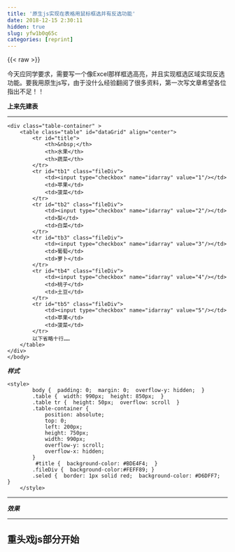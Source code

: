 ```yaml
---
title: '原生js实现在表格用鼠标框选并有反选功能' 
date: 2018-12-15 2:30:11
hidden: true
slug: yfw1b0q65c
categories: [reprint]
---
```


{{< raw >}}

                    
<p>今天应同学要求，需要写一个像Excel那样框选高亮，并且实现框选区域实现反选功能。要我用原生js写，由于没什么经验翻阅了很多资料，第一次写文章希望各位指出不足！！</p>
<p><strong>上来先建表</strong></p>
<hr>
<div class="widget-codetool" style="display:none;">
      <div class="widget-codetool--inner">
      <span class="selectCode code-tool" data-toggle="tooltip" data-placement="top" title="" data-original-title="全选"></span>
      <span type="button" class="copyCode code-tool" data-toggle="tooltip" data-placement="top" data-clipboard-text="<div class=&quot;table-container&quot; >
    <table class=&quot;table&quot; id=&quot;dataGrid&quot; align=&quot;center&quot;>
        <tr id=&quot;title&quot;>
            <th>&amp;nbsp;</th>
            <th>水果</th>
            <th>蔬菜</th>
        </tr>
        <tr id=&quot;tb1&quot; class=&quot;fileDiv&quot;>
            <td><input type=&quot;checkbox&quot; name=&quot;idarray&quot; value=&quot;1&quot;/></td>
            <td>苹果</td>
            <td>菠菜</td>
        </tr>
        <tr id=&quot;tb2&quot; class=&quot;fileDiv&quot;>
            <td><input type=&quot;checkbox&quot; name=&quot;idarray&quot; value=&quot;2&quot;/></td>
            <td>梨</td>
            <td>白菜</td>
        </tr>
        <tr id=&quot;tb3&quot; class=&quot;fileDiv&quot;>
            <td><input type=&quot;checkbox&quot; name=&quot;idarray&quot; value=&quot;3&quot;/></td>
            <td>葡萄</td>
            <td>萝卜</td>
        </tr>
        <tr id=&quot;tb4&quot; class=&quot;fileDiv&quot;>
            <td><input type=&quot;checkbox&quot; name=&quot;idarray&quot; value=&quot;4&quot;/></td>
            <td>桃子</td>
            <td>土豆</td>
        </tr>
        <tr id=&quot;tb5&quot; class=&quot;fileDiv&quot;>
            <td><input type=&quot;checkbox&quot; name=&quot;idarray&quot; value=&quot;5&quot;/></td>
            <td>苹果</td>
            <td>菠菜</td>
        </tr>
        以下省略十行……
    </table>
</div>
</body>" title="" data-original-title="复制"></span>
      <span type="button" class="saveToNote code-tool" data-toggle="tooltip" data-placement="top" title="" data-original-title="放进笔记"></span>
      </div>
      </div><pre class="hljs xml"><code><span class="hljs-tag">&lt;<span class="hljs-name">div</span> <span class="hljs-attr">class</span>=<span class="hljs-string">"table-container"</span> &gt;</span>
    <span class="hljs-tag">&lt;<span class="hljs-name">table</span> <span class="hljs-attr">class</span>=<span class="hljs-string">"table"</span> <span class="hljs-attr">id</span>=<span class="hljs-string">"dataGrid"</span> <span class="hljs-attr">align</span>=<span class="hljs-string">"center"</span>&gt;</span>
        <span class="hljs-tag">&lt;<span class="hljs-name">tr</span> <span class="hljs-attr">id</span>=<span class="hljs-string">"title"</span>&gt;</span>
            <span class="hljs-tag">&lt;<span class="hljs-name">th</span>&gt;</span>&amp;nbsp;<span class="hljs-tag">&lt;/<span class="hljs-name">th</span>&gt;</span>
            <span class="hljs-tag">&lt;<span class="hljs-name">th</span>&gt;</span>水果<span class="hljs-tag">&lt;/<span class="hljs-name">th</span>&gt;</span>
            <span class="hljs-tag">&lt;<span class="hljs-name">th</span>&gt;</span>蔬菜<span class="hljs-tag">&lt;/<span class="hljs-name">th</span>&gt;</span>
        <span class="hljs-tag">&lt;/<span class="hljs-name">tr</span>&gt;</span>
        <span class="hljs-tag">&lt;<span class="hljs-name">tr</span> <span class="hljs-attr">id</span>=<span class="hljs-string">"tb1"</span> <span class="hljs-attr">class</span>=<span class="hljs-string">"fileDiv"</span>&gt;</span>
            <span class="hljs-tag">&lt;<span class="hljs-name">td</span>&gt;</span><span class="hljs-tag">&lt;<span class="hljs-name">input</span> <span class="hljs-attr">type</span>=<span class="hljs-string">"checkbox"</span> <span class="hljs-attr">name</span>=<span class="hljs-string">"idarray"</span> <span class="hljs-attr">value</span>=<span class="hljs-string">"1"</span>/&gt;</span><span class="hljs-tag">&lt;/<span class="hljs-name">td</span>&gt;</span>
            <span class="hljs-tag">&lt;<span class="hljs-name">td</span>&gt;</span>苹果<span class="hljs-tag">&lt;/<span class="hljs-name">td</span>&gt;</span>
            <span class="hljs-tag">&lt;<span class="hljs-name">td</span>&gt;</span>菠菜<span class="hljs-tag">&lt;/<span class="hljs-name">td</span>&gt;</span>
        <span class="hljs-tag">&lt;/<span class="hljs-name">tr</span>&gt;</span>
        <span class="hljs-tag">&lt;<span class="hljs-name">tr</span> <span class="hljs-attr">id</span>=<span class="hljs-string">"tb2"</span> <span class="hljs-attr">class</span>=<span class="hljs-string">"fileDiv"</span>&gt;</span>
            <span class="hljs-tag">&lt;<span class="hljs-name">td</span>&gt;</span><span class="hljs-tag">&lt;<span class="hljs-name">input</span> <span class="hljs-attr">type</span>=<span class="hljs-string">"checkbox"</span> <span class="hljs-attr">name</span>=<span class="hljs-string">"idarray"</span> <span class="hljs-attr">value</span>=<span class="hljs-string">"2"</span>/&gt;</span><span class="hljs-tag">&lt;/<span class="hljs-name">td</span>&gt;</span>
            <span class="hljs-tag">&lt;<span class="hljs-name">td</span>&gt;</span>梨<span class="hljs-tag">&lt;/<span class="hljs-name">td</span>&gt;</span>
            <span class="hljs-tag">&lt;<span class="hljs-name">td</span>&gt;</span>白菜<span class="hljs-tag">&lt;/<span class="hljs-name">td</span>&gt;</span>
        <span class="hljs-tag">&lt;/<span class="hljs-name">tr</span>&gt;</span>
        <span class="hljs-tag">&lt;<span class="hljs-name">tr</span> <span class="hljs-attr">id</span>=<span class="hljs-string">"tb3"</span> <span class="hljs-attr">class</span>=<span class="hljs-string">"fileDiv"</span>&gt;</span>
            <span class="hljs-tag">&lt;<span class="hljs-name">td</span>&gt;</span><span class="hljs-tag">&lt;<span class="hljs-name">input</span> <span class="hljs-attr">type</span>=<span class="hljs-string">"checkbox"</span> <span class="hljs-attr">name</span>=<span class="hljs-string">"idarray"</span> <span class="hljs-attr">value</span>=<span class="hljs-string">"3"</span>/&gt;</span><span class="hljs-tag">&lt;/<span class="hljs-name">td</span>&gt;</span>
            <span class="hljs-tag">&lt;<span class="hljs-name">td</span>&gt;</span>葡萄<span class="hljs-tag">&lt;/<span class="hljs-name">td</span>&gt;</span>
            <span class="hljs-tag">&lt;<span class="hljs-name">td</span>&gt;</span>萝卜<span class="hljs-tag">&lt;/<span class="hljs-name">td</span>&gt;</span>
        <span class="hljs-tag">&lt;/<span class="hljs-name">tr</span>&gt;</span>
        <span class="hljs-tag">&lt;<span class="hljs-name">tr</span> <span class="hljs-attr">id</span>=<span class="hljs-string">"tb4"</span> <span class="hljs-attr">class</span>=<span class="hljs-string">"fileDiv"</span>&gt;</span>
            <span class="hljs-tag">&lt;<span class="hljs-name">td</span>&gt;</span><span class="hljs-tag">&lt;<span class="hljs-name">input</span> <span class="hljs-attr">type</span>=<span class="hljs-string">"checkbox"</span> <span class="hljs-attr">name</span>=<span class="hljs-string">"idarray"</span> <span class="hljs-attr">value</span>=<span class="hljs-string">"4"</span>/&gt;</span><span class="hljs-tag">&lt;/<span class="hljs-name">td</span>&gt;</span>
            <span class="hljs-tag">&lt;<span class="hljs-name">td</span>&gt;</span>桃子<span class="hljs-tag">&lt;/<span class="hljs-name">td</span>&gt;</span>
            <span class="hljs-tag">&lt;<span class="hljs-name">td</span>&gt;</span>土豆<span class="hljs-tag">&lt;/<span class="hljs-name">td</span>&gt;</span>
        <span class="hljs-tag">&lt;/<span class="hljs-name">tr</span>&gt;</span>
        <span class="hljs-tag">&lt;<span class="hljs-name">tr</span> <span class="hljs-attr">id</span>=<span class="hljs-string">"tb5"</span> <span class="hljs-attr">class</span>=<span class="hljs-string">"fileDiv"</span>&gt;</span>
            <span class="hljs-tag">&lt;<span class="hljs-name">td</span>&gt;</span><span class="hljs-tag">&lt;<span class="hljs-name">input</span> <span class="hljs-attr">type</span>=<span class="hljs-string">"checkbox"</span> <span class="hljs-attr">name</span>=<span class="hljs-string">"idarray"</span> <span class="hljs-attr">value</span>=<span class="hljs-string">"5"</span>/&gt;</span><span class="hljs-tag">&lt;/<span class="hljs-name">td</span>&gt;</span>
            <span class="hljs-tag">&lt;<span class="hljs-name">td</span>&gt;</span>苹果<span class="hljs-tag">&lt;/<span class="hljs-name">td</span>&gt;</span>
            <span class="hljs-tag">&lt;<span class="hljs-name">td</span>&gt;</span>菠菜<span class="hljs-tag">&lt;/<span class="hljs-name">td</span>&gt;</span>
        <span class="hljs-tag">&lt;/<span class="hljs-name">tr</span>&gt;</span>
        以下省略十行……
    <span class="hljs-tag">&lt;/<span class="hljs-name">table</span>&gt;</span>
<span class="hljs-tag">&lt;/<span class="hljs-name">div</span>&gt;</span>
<span class="hljs-tag">&lt;/<span class="hljs-name">body</span>&gt;</span></code></pre>
<p><strong><em>样式</em></strong></p>
<div class="widget-codetool" style="display:none;">
      <div class="widget-codetool--inner">
      <span class="selectCode code-tool" data-toggle="tooltip" data-placement="top" title="" data-original-title="全选"></span>
      <span type="button" class="copyCode code-tool" data-toggle="tooltip" data-placement="top" data-clipboard-text="<style>
        body {  padding: 0;  margin: 0;  overflow-y: hidden;  }
        .table {  width: 990px;  height: 850px;  }
        .table tr {  height: 50px;  overflow: scroll  }
        .table-container {
            position: absolute;
            top: 0;
            left: 200px;
            height: 750px;
            width: 990px;
            overflow-y: scroll;
            overflow-x: hidden;
        }
         #title {  background-color: #BDE4F4;  }
        .fileDiv {  background-color:#FEFF89; }
        .seled {  border: 1px solid red;  background-color: #D6DFF7;  }
    </style>" title="" data-original-title="复制"></span>
      <span type="button" class="saveToNote code-tool" data-toggle="tooltip" data-placement="top" title="" data-original-title="放进笔记"></span>
      </div>
      </div><pre class="hljs xml"><code><span class="hljs-tag">&lt;<span class="hljs-name">style</span>&gt;</span><span class="css">
        <span class="hljs-selector-tag">body</span> {  <span class="hljs-attribute">padding</span>: <span class="hljs-number">0</span>;  <span class="hljs-attribute">margin</span>: <span class="hljs-number">0</span>;  <span class="hljs-attribute">overflow-y</span>: hidden;  }
        <span class="hljs-selector-class">.table</span> {  <span class="hljs-attribute">width</span>: <span class="hljs-number">990px</span>;  <span class="hljs-attribute">height</span>: <span class="hljs-number">850px</span>;  }
        <span class="hljs-selector-class">.table</span> <span class="hljs-selector-tag">tr</span> {  <span class="hljs-attribute">height</span>: <span class="hljs-number">50px</span>;  <span class="hljs-attribute">overflow</span>: scroll  }
        <span class="hljs-selector-class">.table-container</span> {
            <span class="hljs-attribute">position</span>: absolute;
            <span class="hljs-attribute">top</span>: <span class="hljs-number">0</span>;
            <span class="hljs-attribute">left</span>: <span class="hljs-number">200px</span>;
            <span class="hljs-attribute">height</span>: <span class="hljs-number">750px</span>;
            <span class="hljs-attribute">width</span>: <span class="hljs-number">990px</span>;
            <span class="hljs-attribute">overflow-y</span>: scroll;
            <span class="hljs-attribute">overflow-x</span>: hidden;
        }
         <span class="hljs-selector-id">#title</span> {  <span class="hljs-attribute">background-color</span>: <span class="hljs-number">#BDE4F4</span>;  }
        <span class="hljs-selector-class">.fileDiv</span> {  <span class="hljs-attribute">background-color</span>:<span class="hljs-number">#FEFF89</span>; }
        <span class="hljs-selector-class">.seled</span> {  <span class="hljs-attribute">border</span>: <span class="hljs-number">1px</span> solid red;  <span class="hljs-attribute">background-color</span>: <span class="hljs-number">#D6DFF7</span>;  }
    </span><span class="hljs-tag">&lt;/<span class="hljs-name">style</span>&gt;</span></code></pre>
<hr>
<p><strong><em>效果</em></strong><br><span class="img-wrap"><img data-src="/img/remote/1460000013073586" src="https://static.alili.tech/img/remote/1460000013073586" alt="" title="" style="cursor: pointer; display: inline;"></span></p>
<hr>
<h2 id="articleHeader0">重头戏js部分开始</h2>
<div class="widget-codetool" style="display:none;">
      <div class="widget-codetool--inner">
      <span class="selectCode code-tool" data-toggle="tooltip" data-placement="top" title="" data-original-title="全选"></span>
      <span type="button" class="copyCode code-tool" data-toggle="tooltip" data-placement="top" data-clipboard-text="<script type=&quot;text/javascript&quot;>
        var allpro2 = [];
        var index = 0;

        window.onload = function () {
            document.onmousedown = function () {
                var evt = window.event || arguments[0];

                var startX = (evt.x || evt.clientX);
                var startY = (evt.y || evt.clientY);

                if (startX > 220 &amp;&amp; startX < 1210) {
                    var selList = [];
                    var fileNodes = document.getElementsByTagName(&quot;tr&quot;);
                    for (var i = 0; i < fileNodes.length; i++) {
                        if (fileNodes[i].className.indexOf(&quot;fileDiv&quot;) != -1) {
                            fileNodes[i].className = &quot;fileDiv&quot;;
                            selList.push(fileNodes[i]);
                        }
                    }
                    allpro2 = [];       //选错区域后重选则清空数组
                    var yheight = document.getElementById(&quot;tablewrapper&quot;);
                    if (yheight.scrollTop > 0) {      //判断初始滚动条是否为0 为后面是否加滚动条高度设置判断值
                        var istrue = true;
                    }
                    paint(yheight, selList, startX, startY, istrue);

                }
            }
        };


        function paint(yheight, selList, startX, startY, istrue) {
            var isSelect = true;
            var selDiv = document.createElement(&quot;div&quot;);
            selDiv.style.cssText = &quot;position:absolute;width:0px;height:0px;font-size:0px;margin:0px;padding:0px;border:1px dashed #0099FF;background-color:#C3D5ED;z-index:1000;filter:alpha(opacity:60);opacity:0.6;display:none;&quot;;
            selDiv.id = &quot;selectDiv&quot;;
            document.body.appendChild(selDiv);

            selDiv.style.left = startX + &quot;px&quot;;
            selDiv.style.top = startY + &quot;px&quot;;

            var _x = null;
            var _y = null;


            document.onmousemove = function () {
                evt = window.event || arguments[0];
                if (isSelect) {
                    if (selDiv.style.display == &quot;none&quot;) {
                        selDiv.style.display = &quot;&quot;;
                    }

                    _x = (evt.x || evt.clientX);
                    _y = (evt.y || evt.clientY);

                    selDiv.style.left = Math.min(_x, startX) + &quot;px&quot;;
                    selDiv.style.top = Math.min(_y, startY) + &quot;px&quot;;
                    selDiv.style.width = Math.abs(_x - startX) + &quot;px&quot;;
                    selDiv.style.height = Math.abs(_y - startY) + &quot;px&quot;;
                }
            };


            document.onmouseup = function () {
                if (selDiv) {
                    if (istrue) {
                        selDiv.style.height = Math.abs(_y - startY) + &quot;px&quot;;
                        selDiv.style.top = Math.min(_y, startY) + yheight.scrollTop + &quot;px&quot;;
                    } else {
                        selDiv.style.height = Math.abs(_y - startY) + yheight.scrollTop + &quot;px&quot;;
                    }
                    var _l = selDiv.offsetLeft, _t = selDiv.offsetTop;
                    var _w = selDiv.offsetWidth, _h = selDiv.offsetHeight;
                    for (var i = 0; i < selList.length; i++) {
                        var sl = selList[i].offsetWidth + selList[i].offsetParent.offsetParent.offsetLeft; //获取父元素table距离左边距离
                        var st = selList[i].offsetHeight + selList[i].offsetTop;

                        if (sl > _l &amp;&amp; st > _t &amp;&amp; selList[i].offsetLeft < _l + _w &amp;&amp; selList[i].offsetTop < _t + _h) {
                            if (selList[i].className.indexOf(&quot;seled&quot;) == -1) {
                                selList[i].className = selList[i].className + &quot; seled&quot;;
                            }
                        } else {
                            if (selList[i].className.indexOf(&quot;seled&quot;) != -1) {
                                selList[i].className = &quot;fileDiv&quot;;
                            }
                        }
                    }
                }

                isSelect = false;
                if (selDiv) {
                    document.body.removeChild(selDiv);
                    showSelDiv(selList);
                }
                revs1();
                selList = null, _x = null, _y = null, selDiv = null, startX = null, startY = null, evt = null;
            }
        }

        function showSelDiv(arr) {         //确定选中范围更新数组allpro2
            for (var i = 0; i < arr.length; i++) {
                if (arr[i].className.indexOf(&quot;seled&quot;) != -1) {
                    var allpro1 = document.getElementById(arr[i].id).getElementsByTagName(&quot;td&quot;)[0].getElementsByTagName(&quot;input&quot;)[0];
                    allpro2.push(allpro1);
                }
            }
        }


        function revs1() {        //反选函数
            if (allpro2.length > 0) {
                for (var i = 0; i < allpro2.length; i++) {
                    if (allpro2[i].type == &quot;checkbox&quot; &amp;&amp; allpro2[i].checked == true) {
                        allpro2[i].checked = false;
                    } else if (allpro2[i].type == &quot;checkbox&quot; &amp;&amp; allpro2[i].checked == false) {
                        allpro2[i].checked = true;
                    }
                }
            }
            allpro2 = [];
        }
    </script>" title="" data-original-title="复制"></span>
      <span type="button" class="saveToNote code-tool" data-toggle="tooltip" data-placement="top" title="" data-original-title="放进笔记"></span>
      </div>
      </div><pre class="hljs xml"><code><span class="hljs-tag">&lt;<span class="hljs-name">script</span> <span class="hljs-attr">type</span>=<span class="hljs-string">"text/javascript"</span>&gt;</span><span class="javascript">
        <span class="hljs-keyword">var</span> allpro2 = [];
        <span class="hljs-keyword">var</span> index = <span class="hljs-number">0</span>;

        <span class="hljs-built_in">window</span>.onload = <span class="hljs-function"><span class="hljs-keyword">function</span> (<span class="hljs-params"></span>) </span>{
            <span class="hljs-built_in">document</span>.onmousedown = <span class="hljs-function"><span class="hljs-keyword">function</span> (<span class="hljs-params"></span>) </span>{
                <span class="hljs-keyword">var</span> evt = <span class="hljs-built_in">window</span>.event || <span class="hljs-built_in">arguments</span>[<span class="hljs-number">0</span>];

                <span class="hljs-keyword">var</span> startX = (evt.x || evt.clientX);
                <span class="hljs-keyword">var</span> startY = (evt.y || evt.clientY);

                <span class="hljs-keyword">if</span> (startX &gt; <span class="hljs-number">220</span> &amp;&amp; startX &lt; <span class="hljs-number">1210</span>) {
                    <span class="hljs-keyword">var</span> selList = [];
                    <span class="hljs-keyword">var</span> fileNodes = <span class="hljs-built_in">document</span>.getElementsByTagName(<span class="hljs-string">"tr"</span>);
                    <span class="hljs-keyword">for</span> (<span class="hljs-keyword">var</span> i = <span class="hljs-number">0</span>; i &lt; fileNodes.length; i++) {
                        <span class="hljs-keyword">if</span> (fileNodes[i].className.indexOf(<span class="hljs-string">"fileDiv"</span>) != <span class="hljs-number">-1</span>) {
                            fileNodes[i].className = <span class="hljs-string">"fileDiv"</span>;
                            selList.push(fileNodes[i]);
                        }
                    }
                    allpro2 = [];       <span class="hljs-comment">//选错区域后重选则清空数组</span>
                    <span class="hljs-keyword">var</span> yheight = <span class="hljs-built_in">document</span>.getElementById(<span class="hljs-string">"tablewrapper"</span>);
                    <span class="hljs-keyword">if</span> (yheight.scrollTop &gt; <span class="hljs-number">0</span>) {      <span class="hljs-comment">//判断初始滚动条是否为0 为后面是否加滚动条高度设置判断值</span>
                        <span class="hljs-keyword">var</span> istrue = <span class="hljs-literal">true</span>;
                    }
                    paint(yheight, selList, startX, startY, istrue);

                }
            }
        };


        <span class="hljs-function"><span class="hljs-keyword">function</span> <span class="hljs-title">paint</span>(<span class="hljs-params">yheight, selList, startX, startY, istrue</span>) </span>{
            <span class="hljs-keyword">var</span> isSelect = <span class="hljs-literal">true</span>;
            <span class="hljs-keyword">var</span> selDiv = <span class="hljs-built_in">document</span>.createElement(<span class="hljs-string">"div"</span>);
            selDiv.style.cssText = <span class="hljs-string">"position:absolute;width:0px;height:0px;font-size:0px;margin:0px;padding:0px;border:1px dashed #0099FF;background-color:#C3D5ED;z-index:1000;filter:alpha(opacity:60);opacity:0.6;display:none;"</span>;
            selDiv.id = <span class="hljs-string">"selectDiv"</span>;
            <span class="hljs-built_in">document</span>.body.appendChild(selDiv);

            selDiv.style.left = startX + <span class="hljs-string">"px"</span>;
            selDiv.style.top = startY + <span class="hljs-string">"px"</span>;

            <span class="hljs-keyword">var</span> _x = <span class="hljs-literal">null</span>;
            <span class="hljs-keyword">var</span> _y = <span class="hljs-literal">null</span>;


            <span class="hljs-built_in">document</span>.onmousemove = <span class="hljs-function"><span class="hljs-keyword">function</span> (<span class="hljs-params"></span>) </span>{
                evt = <span class="hljs-built_in">window</span>.event || <span class="hljs-built_in">arguments</span>[<span class="hljs-number">0</span>];
                <span class="hljs-keyword">if</span> (isSelect) {
                    <span class="hljs-keyword">if</span> (selDiv.style.display == <span class="hljs-string">"none"</span>) {
                        selDiv.style.display = <span class="hljs-string">""</span>;
                    }

                    _x = (evt.x || evt.clientX);
                    _y = (evt.y || evt.clientY);

                    selDiv.style.left = <span class="hljs-built_in">Math</span>.min(_x, startX) + <span class="hljs-string">"px"</span>;
                    selDiv.style.top = <span class="hljs-built_in">Math</span>.min(_y, startY) + <span class="hljs-string">"px"</span>;
                    selDiv.style.width = <span class="hljs-built_in">Math</span>.abs(_x - startX) + <span class="hljs-string">"px"</span>;
                    selDiv.style.height = <span class="hljs-built_in">Math</span>.abs(_y - startY) + <span class="hljs-string">"px"</span>;
                }
            };


            <span class="hljs-built_in">document</span>.onmouseup = <span class="hljs-function"><span class="hljs-keyword">function</span> (<span class="hljs-params"></span>) </span>{
                <span class="hljs-keyword">if</span> (selDiv) {
                    <span class="hljs-keyword">if</span> (istrue) {
                        selDiv.style.height = <span class="hljs-built_in">Math</span>.abs(_y - startY) + <span class="hljs-string">"px"</span>;
                        selDiv.style.top = <span class="hljs-built_in">Math</span>.min(_y, startY) + yheight.scrollTop + <span class="hljs-string">"px"</span>;
                    } <span class="hljs-keyword">else</span> {
                        selDiv.style.height = <span class="hljs-built_in">Math</span>.abs(_y - startY) + yheight.scrollTop + <span class="hljs-string">"px"</span>;
                    }
                    <span class="hljs-keyword">var</span> _l = selDiv.offsetLeft, _t = selDiv.offsetTop;
                    <span class="hljs-keyword">var</span> _w = selDiv.offsetWidth, _h = selDiv.offsetHeight;
                    <span class="hljs-keyword">for</span> (<span class="hljs-keyword">var</span> i = <span class="hljs-number">0</span>; i &lt; selList.length; i++) {
                        <span class="hljs-keyword">var</span> sl = selList[i].offsetWidth + selList[i].offsetParent.offsetParent.offsetLeft; <span class="hljs-comment">//获取父元素table距离左边距离</span>
                        <span class="hljs-keyword">var</span> st = selList[i].offsetHeight + selList[i].offsetTop;

                        <span class="hljs-keyword">if</span> (sl &gt; _l &amp;&amp; st &gt; _t &amp;&amp; selList[i].offsetLeft &lt; _l + _w &amp;&amp; selList[i].offsetTop &lt; _t + _h) {
                            <span class="hljs-keyword">if</span> (selList[i].className.indexOf(<span class="hljs-string">"seled"</span>) == <span class="hljs-number">-1</span>) {
                                selList[i].className = selList[i].className + <span class="hljs-string">" seled"</span>;
                            }
                        } <span class="hljs-keyword">else</span> {
                            <span class="hljs-keyword">if</span> (selList[i].className.indexOf(<span class="hljs-string">"seled"</span>) != <span class="hljs-number">-1</span>) {
                                selList[i].className = <span class="hljs-string">"fileDiv"</span>;
                            }
                        }
                    }
                }

                isSelect = <span class="hljs-literal">false</span>;
                <span class="hljs-keyword">if</span> (selDiv) {
                    <span class="hljs-built_in">document</span>.body.removeChild(selDiv);
                    showSelDiv(selList);
                }
                revs1();
                selList = <span class="hljs-literal">null</span>, _x = <span class="hljs-literal">null</span>, _y = <span class="hljs-literal">null</span>, selDiv = <span class="hljs-literal">null</span>, startX = <span class="hljs-literal">null</span>, startY = <span class="hljs-literal">null</span>, evt = <span class="hljs-literal">null</span>;
            }
        }

        <span class="hljs-function"><span class="hljs-keyword">function</span> <span class="hljs-title">showSelDiv</span>(<span class="hljs-params">arr</span>) </span>{         <span class="hljs-comment">//确定选中范围更新数组allpro2</span>
            <span class="hljs-keyword">for</span> (<span class="hljs-keyword">var</span> i = <span class="hljs-number">0</span>; i &lt; arr.length; i++) {
                <span class="hljs-keyword">if</span> (arr[i].className.indexOf(<span class="hljs-string">"seled"</span>) != <span class="hljs-number">-1</span>) {
                    <span class="hljs-keyword">var</span> allpro1 = <span class="hljs-built_in">document</span>.getElementById(arr[i].id).getElementsByTagName(<span class="hljs-string">"td"</span>)[<span class="hljs-number">0</span>].getElementsByTagName(<span class="hljs-string">"input"</span>)[<span class="hljs-number">0</span>];
                    allpro2.push(allpro1);
                }
            }
        }


        <span class="hljs-function"><span class="hljs-keyword">function</span> <span class="hljs-title">revs1</span>(<span class="hljs-params"></span>) </span>{        <span class="hljs-comment">//反选函数</span>
            <span class="hljs-keyword">if</span> (allpro2.length &gt; <span class="hljs-number">0</span>) {
                <span class="hljs-keyword">for</span> (<span class="hljs-keyword">var</span> i = <span class="hljs-number">0</span>; i &lt; allpro2.length; i++) {
                    <span class="hljs-keyword">if</span> (allpro2[i].type == <span class="hljs-string">"checkbox"</span> &amp;&amp; allpro2[i].checked == <span class="hljs-literal">true</span>) {
                        allpro2[i].checked = <span class="hljs-literal">false</span>;
                    } <span class="hljs-keyword">else</span> <span class="hljs-keyword">if</span> (allpro2[i].type == <span class="hljs-string">"checkbox"</span> &amp;&amp; allpro2[i].checked == <span class="hljs-literal">false</span>) {
                        allpro2[i].checked = <span class="hljs-literal">true</span>;
                    }
                }
            }
            allpro2 = [];
        }
    </span><span class="hljs-tag">&lt;/<span class="hljs-name">script</span>&gt;</span></code></pre>
<p><span class="img-wrap"><img data-src="/img/remote/1460000013073587" src="https://static.alili.tech/img/remote/1460000013073587" alt="效果动态图.gif" title="效果动态图.gif" style="cursor: pointer; display: inline;"></span></p>

                
{{< /raw >}}

# 版权声明
本文资源来源互联网，仅供学习研究使用，版权归该资源的合法拥有者所有，

本文仅用于学习、研究和交流目的。转载请注明出处、完整链接以及原作者。

原作者若认为本站侵犯了您的版权，请联系我们，我们会立即删除！

## 原文标题
原生js实现在表格用鼠标框选并有反选功能

## 原文链接
[https://segmentfault.com/a/1190000013073583](https://segmentfault.com/a/1190000013073583)

